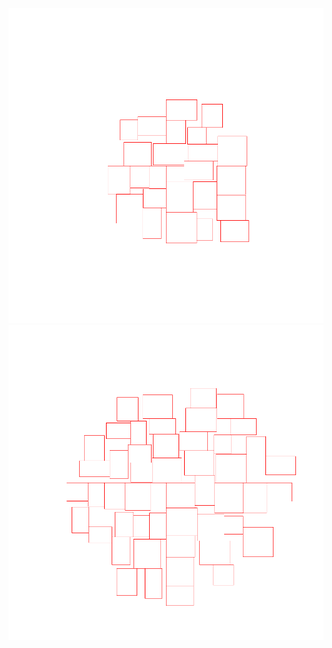 <img src="first.png" width="700" title="first image">
<img src="second.png" width="700" title="second image">